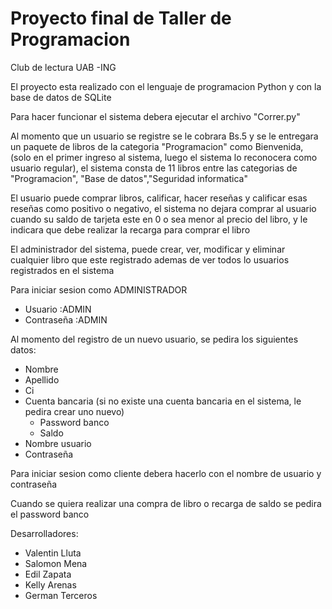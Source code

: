 # Proyecto final de Taller de Programacion
Club de lectura UAB -ING

El proyecto esta realizado con el lenguaje de programacion Python y con la base de datos de SQLite

Para hacer funcionar el sistema debera ejecutar el archivo "Correr.py" 

Al momento que un usuario se registre se le cobrara Bs.5 y se le entregara un paquete de libros 
de la categoria "Programacion" como Bienvenida, (solo en el primer ingreso al sistema, luego el sistema
lo reconocera como usuario regular), el sistema consta de 11 libros entre las categorias de "Programacion",
"Base de datos","Seguridad informatica" 

El usuario puede comprar libros, calificar, hacer reseñas y calificar esas reseñas como positivo o negativo,
el sistema no dejara comprar al usuario cuando su saldo de tarjeta este en 0 o sea menor al precio del libro,
y le indicara que debe realizar la recarga para comprar el libro

El administrador del sistema, puede crear, ver, modificar y eliminar cualquier libro que este registrado
ademas de ver todos lo usuarios registrados en el sistema

Para iniciar sesion como ADMINISTRADOR 
- Usuario :ADMIN
- Contraseña :ADMIN


Al momento del registro de un nuevo usuario, se pedira los siguientes datos:
- Nombre
- Apellido
- Ci
- Cuenta bancaria (si no existe una cuenta bancaria en el sistema, le pedira crear uno nuevo)
   - Password banco
   - Saldo 
- Nombre usuario
- Contraseña

Para iniciar sesion como cliente debera hacerlo con el nombre de usuario y contraseña

Cuando se quiera realizar una compra de libro o recarga de saldo se pedira el password banco

Desarrolladores: 
- Valentin Lluta
- Salomon Mena
- Edil Zapata
- Kelly Arenas
- German Terceros


